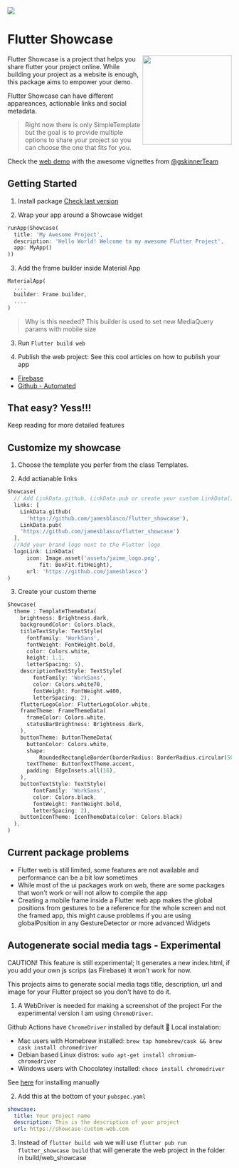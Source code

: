 <a href="https://jamesblasco.github.io/flutter_showcase/"> <img   src="https://github.com/jamesblasco/flutter_showcase/blob/master/preview.gif?raw=true"/></a>




# Flutter Showcase


<a href="https://jamesblasco.github.io/flutter_showcase/"> <img align="right"  width= 200 src="https://github.com/jamesblasco/flutter_showcase/blob/master/mobile.png?raw=true"/></a>

Flutter Showcase is a project that helps you share flutter your project online. 
While building your project as a website is enough, this package aims to empower your demo.


Flutter Showcase can have different appareances, actionable links and social metadata.

> Right now there is only SimpleTemplate
but the goal is to provide multiple options to share your project so you can choose the one that 
fits for you.

Check the [web demo](https://jamesblasco.github.io/flutter_showcase/) with the awesome vignettes from [@gskinnerTeam](https://github.com/gskinnerTeam/flutter_vignettes)

## Getting Started

1. Install package [Check last version](https://pub.dev/packages/flutter_showcase#-installing-tab-)

2. Wrap your app around a Showcase widget

``` dart
runApp(Showcase(
  title: 'My Awesome Project',
  description: 'Hello World! Welcome to my awesome Flutter Project',
  app: MyApp()
))
```

3. Add the frame builder inside Material App 

``` dart
MaterialApp(
  ....
  builder: Frame.builder,
  ....
)
```
> Why is this needed? This builder is used to set new MediaQuery params with mobile size

3. Run `Flutter build web` 

4. Publish the web project:
  See this cool articles on how to publish your app
  
  - [Firebase](https://medium.com/flutter/must-try-use-firebase-to-host-your-flutter-app-on-the-web-852ee533a469)
  - [Github - Automated](https://medium.com/flutter-community/flutter-web-github-actions-github-pages-dec8f308542a)
  
  
## That easy? **Yess!!!**

Keep reading for more detailed features


## Customize my showcase

1. Choose the template you perfer from the class Templates.

2. Add actianable links
```dart
Showcase(
  // Add LinkData.github, LinkData.pub or create your custom LinkData()
  links: [
    LinkData.github(
      'https://github.com/jamesblasco/flutter_showcase'),
    LinkData.pub(
    'https://github.com/jamesblasco/flutter_showcase')
  ],
  //Add your brand logo next to the Flutter logo
  logoLink: LinkData(
      icon: Image.asset('assets/jaime_logo.png',
          fit: BoxFit.fitHeight),
      url: 'https://github.com/jamesblasco')
)      
```

3. Create your custom theme
```dart
Showcase(
  theme : TemplateThemeData(
    brightness: Brightness.dark,
    backgroundColor: Colors.black,
    titleTextStyle: TextStyle(
      fontFamily: 'WorkSans',
      fontWeight: FontWeight.bold,
      color: Colors.white,
      height: 1.1,
      letterSpacing: 5),
    descriptionTextStyle: TextStyle(
        fontFamily: 'WorkSans',
        color: Colors.white70,
        fontWeight: FontWeight.w400,
        letterSpacing: 2),  
    flutterLogoColor: FlutterLogoColor.white,
    frameTheme: FrameThemeData(
      frameColor: Colors.white,
      statusBarBrightness: Brightness.dark,
    ),    
    buttonTheme: ButtonThemeData(
      buttonColor: Colors.white,
      shape:
          RoundedRectangleBorder(borderRadius: BorderRadius.circular(50)),
      textTheme: ButtonTextTheme.accent,
      padding: EdgeInsets.all(16),
    ),
    buttonTextStyle: TextStyle(
        fontFamily: 'WorkSans',
        color: Colors.black,
        fontWeight: FontWeight.bold,
        letterSpacing: 2),
    buttonIconTheme: IconThemeData(color: Colors.black) 
  ),
)  

```


## Current package problems
  
  - Flutter web is still limited, some features are not available and performance can be a bit low sometimes
  - While most of the ui packages work on web, there are some packages that won't work or will not allow to compile the app
  - Creating a mobile frame inside a Flutter web app makes the global positions from gestures to be a reference for the     whole screen and not the framed app, this might cause problems if you are using globalPosition in any GestureDetector or more advanced Widgets


##  Autogenerate social media tags - Experimental

CAUTION! This feature is still experimental; It generates a new index.html, if you add your own js scrips (as Firebase) it won't work for now.

This projects aims to generate social media tags title, description, url and image for your Flutter project so
you don't have to do it. 

1. A WebDriver is needed for making a screenshot of the project
  For the experimental version I am using `ChromeDriver`. 
  
  Github Actions have `ChromeDriver` installed by default 🎉
  Local instalation:
  - Mac users with Homebrew installed: `brew tap homebrew/cask && brew cask install chromedriver`
  - Debian based Linux distros: `sudo apt-get install chromium-chromedriver`
  - Windows users with Chocolatey installed: `choco install chromedriver`
  
  See [here](https://sites.google.com/a/chromium.org/chromedriver/downloads) for installing manually

2. Add this at the bottom of your `pubspec.yaml`
```yaml
showcase:
  title: Your project name
  description: This is the description of your project
  url: https://showcase-custom-web.com
```
3. Instead of `flutter build web` we will use `flutter pub run flutter_showcase build` that will generate the web project in the folder in build/web_showcase




